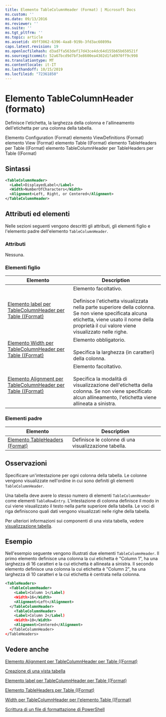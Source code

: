 ```yaml
---
title: Elemento TableColumnHeader (Format) | Microsoft Docs
ms.custom: ''
ms.date: 09/13/2016
ms.reviewer: ''
ms.suite: ''
ms.tgt_pltfrm: ''
ms.topic: article
ms.assetid: 49ff3062-6396-4aa8-919b-3fd3ac60899a
caps.latest.revision: 19
ms.openlocfilehash: d3ad7fa563def17d43ce4dc64d155b65b650521f
ms.sourcegitcommit: 52a67bcd9d7bf3e8600ea4302d1fa8970ff9c998
ms.translationtype: MT
ms.contentlocale: it-IT
ms.lasthandoff: 10/15/2019
ms.locfileid: "72361850"
---
```

# <a name="tablecolumnheader-element-format"></a>Elemento TableColumnHeader (formato)

Definisce l'etichetta, la larghezza della colonna e l'allineamento dell'etichetta per una colonna della tabella.

Elemento Configuration (Format) elemento ViewDefinitions (Format) elemento View (Format) elemento Table ((Format) elemento TableHeaders per Table ((Format) elemento TableColumnHeader per TableHeaders per Table ((Format)

## <a name="syntax"></a>Sintassi

```xml
<TableColumnHeader>
  <Label>DisplayedLabel</Label>
  <Width>NumberOfCharacters</Width>
  <Alignment>Left, Right, or Centered</Alignment>
</TableColumnHeader>
```

## <a name="attributes-and-elements"></a>Attributi ed elementi

Nelle sezioni seguenti vengono descritti gli attributi, gli elementi figlio e l'elemento padre dell'elemento `TableColumnHeader`.

### <a name="attributes"></a>Attributi

Nessuna.

### <a name="child-elements"></a>Elementi figlio

|Elemento|Description|
|-------------|-----------------|
|[Elemento label per TableColumnHeader per Table ((Format)](./label-element-for-tablecolumnheader-for-tablecontrol-format.md)|Elemento facoltativo.<br /><br /> Definisce l'etichetta visualizzata nella parte superiore della colonna. Se non viene specificata alcuna etichetta, viene usato il nome della proprietà il cui valore viene visualizzato nelle righe.|
|[Elemento Width per TableColumnHeader per Table ((Format)](./width-element-for-tablecolumnheader-for-tablecontrol-format.md)|Elemento obbligatorio.<br /><br /> Specifica la larghezza (in caratteri) della colonna.|
|[Elemento Alignment per TableColumnHeader per Table ((Format)](./alignment-element-for-tablecolumnheader-for-tablecontrol-format.md)|Elemento facoltativo.<br /><br /> Specifica la modalità di visualizzazione dell'etichetta della colonna. Se non viene specificato alcun allineamento, l'etichetta viene allineata a sinistra.|

### <a name="parent-elements"></a>Elementi padre

|Elemento|Description|
|-------------|-----------------|
|[Elemento TableHeaders (Format)](./tableheaders-element-format.md)|Definisce le colonne di una visualizzazione tabella.|

## <a name="remarks"></a>Osservazioni

Specificare un'intestazione per ogni colonna della tabella. Le colonne vengono visualizzate nell'ordine in cui sono definiti gli elementi `TableColumnHeader`.

Una tabella deve avere lo stesso numero di elementi `TableColumnHeader` come elementi `TableRowEntry`. L'intestazione di colonna definisce il modo in cui viene visualizzato il testo nella parte superiore della tabella. Le voci di riga definiscono quali dati vengono visualizzati nelle righe della tabella.

Per ulteriori informazioni sui componenti di una vista tabella, vedere [visualizzazione tabella](./creating-a-table-view.md).

## <a name="example"></a>Esempio

Nell'esempio seguente vengono illustrati due elementi `TableColumnHeader`. Il primo elemento definisce una colonna la cui etichetta è "Column 1", ha una larghezza di 16 caratteri e la cui etichetta è allineata a sinistra. Il secondo elemento definisce una colonna la cui etichetta è "Column 2", ha una larghezza di 10 caratteri e la cui etichetta è centrata nella colonna.

```xml
<TableHeaders>
  <TableColumnHeader>
    <Label>Column 1</Label)
    <Width>16</Width>
    <Alignment>Left</Alignment>
  </TableColumnHeader>
    <TableColumnHeader>
    <Label>Column 2</Label)
    <Width>10</Width>
    <Alignment>Centered</Alignment>
  </TableColumnHeader>
</TableHeaders>
```

## <a name="see-also"></a>Vedere anche

[Elemento Alignment per TableColumnHeader per Table ((Format)](./alignment-element-for-tablecolumnheader-for-tablecontrol-format.md)

[Creazione di una vista tabella](./creating-a-table-view.md)

[Elemento label per TableColumnHeader per Table ((Format)](./label-element-for-tablecolumnheader-for-tablecontrol-format.md)

[Elemento TableHeaders per Table ((Format)](./tableheaders-element-format.md)

[Width per TableColumnHeader per l'elemento Table ((Format)](./width-element-for-tablecolumnheader-for-tablecontrol-format.md)

[Scrittura di un file di formattazione di PowerShell](./writing-a-powershell-formatting-file.md)
